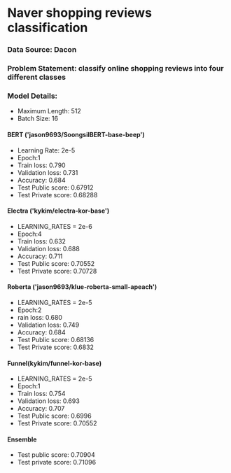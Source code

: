 # Naver shopping reviews classification
### Data Source: Dacon

### Problem Statement: classify online shopping reviews into four different classes
### Model Details:

* Maximum Length: 512
* Batch Size: 16

#### BERT ('jason9693/SoongsilBERT-base-beep')
* Learning Rate: 2e-5
* Epoch:1
* Train loss: 0.790
* Validation loss: 0.731
* Accuracy: 0.684
* Test Public score: 0.67912
* Test Private score: 0.68288

####  Electra ('kykim/electra-kor-base')
* LEARNING_RATES = 2e-6
* Epoch:4
* Train loss: 0.632
* Validation loss: 0.688
* Accuracy: 0.711
* Test Public score: 0.70552
* Test Private score: 0.70728

#### Roberta ('jason9693/klue-roberta-small-apeach')
* LEARNING_RATES = 2e-5
* Epoch:2
* rain loss: 0.680
* Validation loss: 0.749
* Accuracy: 0.684
* Test Public score: 0.68136
* Test Private score: 0.6832


#### Funnel(kykim/funnel-kor-base)
* LEARNING_RATES = 2e-5
* Epoch:1
* Train loss: 0.754
* Validation loss: 0.693
* Accuracy: 0.707
* Test Public score: 0.6996
* Test Private score: 0.70552

#### Ensemble 
* Test public score: 0.70904
* Test private score: 0.71096
  

